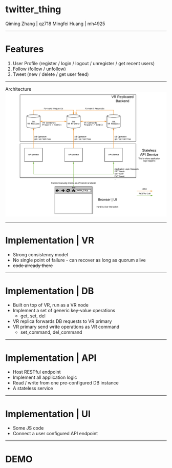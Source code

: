 <!-- $theme: default -->
<!-- page_number: true -->

twitter_thing
===

Qiming Zhang | qz718
Mingfei Huang | mh4925

---

# Features
1. User Profile (register / login / logout / unregister / get recent users)
2. Follow (follow / unfollow)
3. Tweet (new / delete / get user feed)

---

Architecture
![Architecture](./Distributed_System.png)

---

# Implementation | VR

- Strong consistency model
- No single point of failure - can recover as long as quorum alive
- ~~code already there~~

---

# Implementation | DB

- Built on top of VR, run as a VR node
- Implement a set of generic key-value operations
	- get, set, del
- VR replica forwards DB requests to VR primary
- VR primary send write operations as VR command
	- set_command, del_command

---

# Implementation | API

- Host RESTful endpoint
- Implement all application logic
- Read / write from one pre-configured DB instance
- A stateless service

---

# Implementation | UI

- Some JS code
- Connect a user configured API endpoint

---

# DEMO
